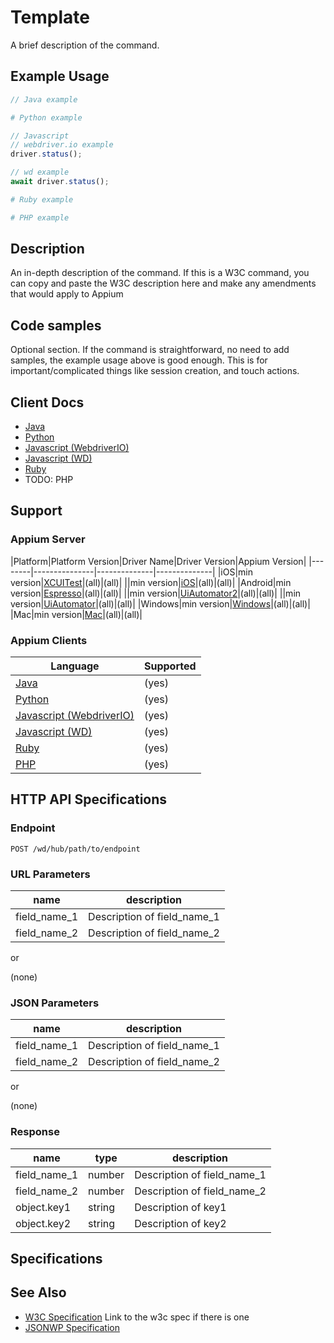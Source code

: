 # Template <Name of Command>

A brief description of the command.

## Example Usage

```java
// Java example
```
```python
# Python example
```
```javascript
// Javascript
// webdriver.io example
driver.status();

// wd example
await driver.status();
```
```ruby
# Ruby example
```
```php
# PHP example
```

## Description

An in-depth description of the command. If this is a W3C command, you can copy and paste the W3C description here and make any amendments that would apply to Appium

## Code samples

Optional section. If the command is straightforward, no need to add samples, the example usage above is good enough. This is for important/complicated things like session creation, and touch actions.

## Client Docs

* [Java](http://seleniumhq.github.io/selenium/docs/api/java/index.html)
* [Python](http://selenium-python.readthedocs.io/api.html#selenium.webdriver.common.action_chains.ActionChains.click)
* [Javascript (WebdriverIO)](http://webdriver.io/api/protocol/status.html)
* [Javascript (WD)](https://github.com/admc/wd/blob/master/lib/commands.js#L1438)
* [Ruby](http://www.rubydoc.info/gems/selenium-webdriver/0.0.28/Selenium/WebDriver/Element#click-instance_method)
* TODO: PHP

## Support

### Appium Server

|Platform|Platform Version|Driver Name|Driver Version|Appium Version|
|--------|---------------|--------------|--------------|
|iOS|min version|[XCUITest](/docs/en/drivers/ios-xcuitest.md)|(all)|(all)|
||min version|[iOS](/docs/en/drivers/ios-xcuitest.md)|(all)|(all)|
|Android|min version|[Espresso](/docs/en/drivers/android-espresso.md)|(all)|(all)|
||min version|[UiAutomator2](/docs/en/drivers/android-uiautomator2.md)|(all)|(all)|
||min version|[UiAutomator](/docs/en/drivers/android-uiautomator.md)|(all)|(all)|
|Windows|min version|[Windows](/docs/en/drivers/windows.md)|(all)|(all)|
|Mac|min version|[Mac](/docs/en/drivers/mac.md)|(all)|(all)|

### Appium Clients 

|Language|Supported|
|--------|---------|
|[Java](https://github.com/appium/java-client/releases/latest)|(yes)|
|[Python](https://github.com/appium/python-client)|(yes)|
|[Javascript (WebdriverIO)](http://webdriver.io/index.html)|(yes)|
|[Javascript (WD)](https://github.com/admc/wd/releases)|(yes)|
|[Ruby](https://github.com/appium/ruby_lib/releases/latest)|(yes)|
|[PHP](https://github.com/appium/php-client/releases/latest)|(yes)|

## HTTP API Specifications

### Endpoint

`POST /wd/hub/path/to/endpoint`

### URL Parameters

|name|description|
|----|-----------|
|field_name_1|Description of field_name_1|
|field_name_2|Description of field_name_2|

or

(none)

### JSON Parameters

|name|description|
|----|-----------|
|field_name_1|Description of field_name_1|
|field_name_2|Description of field_name_2|

or

(none)

### Response

|name|type|description|
|----|----|-----------|
|field_name_1|number|Description of field_name_1|
|field_name_2|number|Description of field_name_2|
|object.key1|string|Description of key1|
|object.key2|string|Description of key2|

## Specifications


## See Also

* [W3C Specification](https://www.w3.org/TR/webdriver/#status) Link to the w3c spec if there is one
* [JSONWP Specification](https://github.com/SeleniumHQ/selenium/wiki/JsonWireProtocol#sessionsessionidelementidclick)